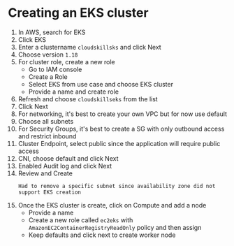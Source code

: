 # Creating an EKS cluster

1. In AWS, search for EKS
2. Click EKS
3. Enter a clustername  `cloudskillsks` and click Next
4. Choose version `1.18`
5. For cluster role, create a new role
    - Go to IAM console
    - Create a Role
    - Select EKS from use case and choose EKS cluster
    - Provide a name and create role
6. Refresh and choose `cloudskillseks` from the list
7. Click Next
8. For networking, it's best to create your own VPC but for now use default
9. Choose all subnets
10. For Security Groups, it's  best to create a SG with only outbound access and restrict inbound
11. Cluster Endpoint, select public since the application will require public access
12. CNI, choose default and click Next
13. Enabled Audit log and click Next
14. Review and Create
    ```
    Had to remove a specific subnet since availability zone did not support EKS creation
    ```
15. Once the EKS cluster is create, click on Compute and add a node
    - Provide a name
    - Create a new role called `ec2eks` with `AmazonEC2ContainerRegistryReadOnly` policy and then assign
    - Keep defaults and click next to create worker node